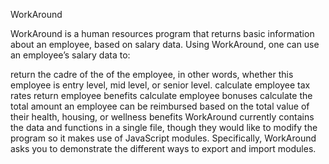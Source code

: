 WorkAround

WorkAround is a human resources program that returns basic information about an employee, based on salary data. Using WorkAround, one can use an employee’s salary data to:

return the cadre of the of the employee, in other words, whether this employee is entry level, mid level, or senior level.
calculate employee tax rates
return employee benefits
calculate employee bonuses
calculate the total amount an employee can be reimbursed based on the total value of their health, housing, or wellness benefits
WorkAround currently contains the data and functions in a single file, though they would like to modify the program so it makes use of JavaScript modules. Specifically, WorkAround asks you to demonstrate the different ways to export and import modules.

